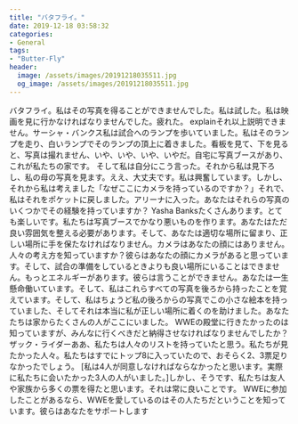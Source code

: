 ```yaml
---
title: "バタフライ。"
date: 2019-12-18 03:58:32
categories:
- General
tags:
- "Butter-Fly"
header:
  image: /assets/images/20191218035511.jpg
  og_image: /assets/images/20191218035511.jpg
---
```


バタフライ。私はその写真を得ることができませんでした。私は試した。私は映画を見に行かなければなりませんでした。疲れた。 explainそれ以上説明できません。サーシャ・バンクス私は試合へのランプを歩いていました。私はそのランプを走り、白いランプでそのランプの頂上に着きました。看板を見て、下を見ると、写真は撮れません、いや、いや、いや、いやだ。自宅に写真ブースがあり、これが私たちの家です。 ‬そして私は自分にこう言った。それから私は見下ろし、私の母の写真を見ます。ええ、大丈夫です。私は興奮しています。しかし、それから私は考えました‬「なぜここにカメラを持っているのですか？」‬それで、私はそれをポケットに戻しました。アリーナに入った。あなたはそれらの写真のいくつかでその経験を持っていますか？ Yasha Banksたくさんあります。とても楽しいです。私たちは写真ブースでかなり悪いものを作ります。あなたはただ良い雰囲気を整える必要があります。そして、あなたは適切な場所に留まり、正しい場所に手を保たなければなりません。カメラはあなたの顔にはありません。人々の考え方を知っていますか？彼らはあなたの顔にカメラがあると思っています。そして、試合の準備をしているときよりも良い場所にいることはできません。もっとエネルギーがあります。彼らは言うことができません。あなたは一生懸命働いています。そして、私はこれらすべての写真を後ろから持ったことを覚えています。そして、私はちょうど私の後ろからの写真でこの小さな絵本を持っていました、そしてそれは本当に私が正しい場所に着くのを助けました。あなたたちは家からたくさんの人がここにいました。 WWEの殿堂に行きたかったのは知っていますが、みんなに行くべきだと納得させなければなりませんでしたか？ザック・ライダーああ、私たちは人々のリストを持っていたと思う。私たちが見たかった人々。私たちはすでにトップ8に入っていたので、おそらく2、3票足りなかったでしょう。 [私は4人が同意しなければならなかったと思います。実際に私たちに会いたかった3人の人がいました。]しかし、そうです、私たちは友人や家族から多くの票を得たと思います。それは常に良いことです。 WWEに参加したことがあるなら、WWEを愛しているのはその人たちだということを知っています。彼らはあなたをサポートします
